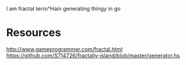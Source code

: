 I am fractal terro^Hain generating thingy in go


# Resources

http://www.gameprogrammer.com/fractal.html
https://github.com/S714726/fractally-island/blob/master/generator.hs
